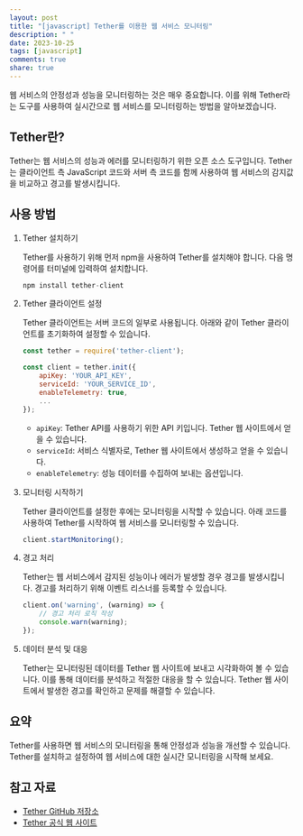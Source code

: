 ```yaml
---
layout: post
title: "[javascript] Tether를 이용한 웹 서비스 모니터링"
description: " "
date: 2023-10-25
tags: [javascript]
comments: true
share: true
---
```


웹 서비스의 안정성과 성능을 모니터링하는 것은 매우 중요합니다. 이를 위해 Tether라는 도구를 사용하여 실시간으로 웹 서비스를 모니터링하는 방법을 알아보겠습니다.

## Tether란?

Tether는 웹 서비스의 성능과 에러를 모니터링하기 위한 오픈 소스 도구입니다. Tether는 클라이언트 측 JavaScript 코드와 서버 측 코드를 함께 사용하여 웹 서비스의 감지값을 비교하고 경고를 발생시킵니다.

## 사용 방법

1. Tether 설치하기

    Tether를 사용하기 위해 먼저 npm을 사용하여 Tether를 설치해야 합니다. 다음 명령어를 터미널에 입력하여 설치합니다.

    ```javascript
    npm install tether-client
    ```

2. Tether 클라이언트 설정

    Tether 클라이언트는 서버 코드의 일부로 사용됩니다. 아래와 같이 Tether 클라이언트를 초기화하여 설정할 수 있습니다.

    ```javascript
    const tether = require('tether-client');

    const client = tether.init({
        apiKey: 'YOUR_API_KEY',
        serviceId: 'YOUR_SERVICE_ID',
        enableTelemetry: true,
        ...
    });
    ```

    - `apiKey`: Tether API를 사용하기 위한 API 키입니다. Tether 웹 사이트에서 얻을 수 있습니다.
    - `serviceId`: 서비스 식별자로, Tether 웹 사이트에서 생성하고 얻을 수 있습니다.
    - `enableTelemetry`: 성능 데이터를 수집하여 보내는 옵션입니다.

3. 모니터링 시작하기

    Tether 클라이언트를 설정한 후에는 모니터링을 시작할 수 있습니다. 아래 코드를 사용하여 Tether를 시작하여 웹 서비스를 모니터링할 수 있습니다.

    ```javascript
    client.startMonitoring();
    ```

4. 경고 처리

    Tether는 웹 서비스에서 감지된 성능이나 에러가 발생할 경우 경고를 발생시킵니다. 경고를 처리하기 위해 이벤트 리스너를 등록할 수 있습니다.

    ```javascript
    client.on('warning', (warning) => {
        // 경고 처리 로직 작성
        console.warn(warning);
    });
    ```

5. 데이터 분석 및 대응

    Tether는 모니터링된 데이터를 Tether 웹 사이트에 보내고 시각화하여 볼 수 있습니다. 이를 통해 데이터를 분석하고 적절한 대응을 할 수 있습니다. Tether 웹 사이트에서 발생한 경고를 확인하고 문제를 해결할 수 있습니다.

## 요약

Tether를 사용하면 웹 서비스의 모니터링을 통해 안정성과 성능을 개선할 수 있습니다. Tether를 설치하고 설정하여 웹 서비스에 대한 실시간 모니터링을 시작해 보세요.

## 참고 자료

- [Tether GitHub 저장소](https://github.com/tetherhq/tether-client)
- [Tether 공식 웹 사이트](https://www.tether.to/)